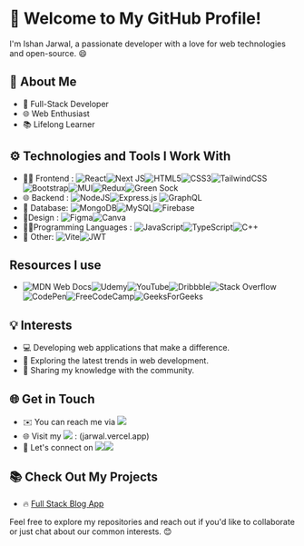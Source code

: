 # 👋 Welcome to My GitHub Profile!

I'm Ishan Jarwal, a passionate developer with a love for web technologies and open-source. 😄

## 💼 About Me

- 🚀 Full-Stack Developer
- 🌐 Web Enthusiast
- 📚 Lifelong Learner

## ⚙️ Technologies and Tools I Work With

- 👨‍💻 Frontend : 	![React](https://img.shields.io/badge/react-%2320232a.svg?style=for-the-badge&logo=react&logoColor=%2361DAFB)![Next JS](https://img.shields.io/badge/Next-black?style=for-the-badge&logo=next.js&logoColor=white)![HTML5](https://img.shields.io/badge/html5-%23E34F26.svg?style=for-the-badge&logo=html5&logoColor=white)![CSS3](https://img.shields.io/badge/css3-%231572B6.svg?style=for-the-badge&logo=css3&logoColor=white)![TailwindCSS](https://img.shields.io/badge/tailwindcss-%2338B2AC.svg?style=for-the-badge&logo=tailwind-css&logoColor=white)![Bootstrap](https://img.shields.io/badge/bootstrap-%238511FA.svg?style=for-the-badge&logo=bootstrap&logoColor=white)![MUI](https://img.shields.io/badge/MUI-%230081CB.svg?style=for-the-badge&logo=mui&logoColor=white)![Redux](https://img.shields.io/badge/redux-%23593d88.svg?style=for-the-badge&logo=redux&logoColor=white)![Green Sock](https://img.shields.io/badge/green%20sock-88CE02?style=for-the-badge&logo=greensock&logoColor=white)
- 🌐 Backend : ![NodeJS](https://img.shields.io/badge/node.js-6DA55F?style=for-the-badge&logo=node.js&logoColor=white)![Express.js](https://img.shields.io/badge/express.js-%23404d59.svg?style=for-the-badge&logo=express&logoColor=%2361DAFB)	![GraphQL](https://img.shields.io/badge/-GraphQL-E10098?style=for-the-badge&logo=graphql&logoColor=white)
- 🍃 Database: ![MongoDB](https://img.shields.io/badge/MongoDB-%234ea94b.svg?style=for-the-badge&logo=mongodb&logoColor=white)![MySQL](https://img.shields.io/badge/mysql-%2300f.svg?style=for-the-badge&logo=mysql&logoColor=white)![Firebase](https://img.shields.io/badge/Firebase-039BE5?style=for-the-badge&logo=Firebase&logoColor=white)
- 🎨Design : ![Figma](https://img.shields.io/badge/figma-%23F24E1E.svg?style=for-the-badge&logo=figma&logoColor=white)![Canva](https://img.shields.io/badge/Canva-%2300C4CC.svg?style=for-the-badge&logo=Canva&logoColor=white)
- 🧑‍💻Programming Languages : ![JavaScript](https://img.shields.io/badge/javascript-%23323330.svg?style=for-the-badge&logo=javascript&logoColor=%23F7DF1E)![TypeScript](https://img.shields.io/badge/typescript-%23007ACC.svg?style=for-the-badge&logo=typescript&logoColor=white)![C++](https://img.shields.io/badge/c++-%2300599C.svg?style=for-the-badge&logo=c%2B%2B&logoColor=white)
- 🚀 Other: ![Vite](https://img.shields.io/badge/vite-%23646CFF.svg?style=for-the-badge&logo=vite&logoColor=white)![JWT](https://img.shields.io/badge/JWT-black?style=for-the-badge&logo=JSON%20web%20tokens)

## Resources I use 
- ![MDN Web Docs](https://img.shields.io/badge/MDN_Web_Docs-black?style=for-the-badge&logo=mdnwebdocs&logoColor=white)![Udemy](https://img.shields.io/badge/Udemy-A435F0?style=for-the-badge&logo=Udemy&logoColor=white)![YouTube](https://img.shields.io/badge/YouTube-%23FF0000.svg?style=for-the-badge&logo=YouTube&logoColor=white)![Dribbble](https://img.shields.io/badge/Dribbble-EA4C89?style=for-the-badge&logo=dribbble&logoColor=white)![Stack Overflow](https://img.shields.io/badge/-Stackoverflow-FE7A16?style=for-the-badge&logo=stack-overflow&logoColor=white)![CodePen](https://img.shields.io/badge/Codepen-000000?style=for-the-badge&logo=codepen&logoColor=white)![FreeCodeCamp](https://img.shields.io/badge/Freecodecamp-%23123.svg?&style=for-the-badge&logo=freecodecamp&logoColor=green)![GeeksForGeeks](https://img.shields.io/badge/GeeksforGeeks-gray?style=for-the-badge&logo=geeksforgeeks&logoColor=35914c)

## 💡 Interests

- 💻 Developing web applications that make a difference.
- 🌱 Exploring the latest trends in web development.
- 📝 Sharing my knowledge with the community.

## 🌐 Get in Touch

- ✉️ You can reach me via [<img src="https://img.shields.io/badge/Gmail-D14836?style=for-the-badge&logo=gmail&logoColor=white">](mailto:ishan.professional01@gmail.com)
- 🌐 Visit my [<img src="https://img.shields.io/badge/Portfolio-255E63?style=for-the-badge&logo=About.me&logoColor=white">](https://jarwal.vercel.app) : (jarwal.vercel.app)
- 💼 Let's connect on [<img src="https://img.shields.io/badge/Instagram-E4405F?style=for-the-badge&logo=instagram&logoColor=white">](https://www.instagram.com/ishanjarwal/)[<img src="https://img.shields.io/badge/LinkedIn-0077B5?style=for-the-badge&logo=linkedin&logoColor=white">](https://www.linkedin.com/in/ishanjarwal/)

## 📚 Check Out My Projects

- 🔥 [Full Stack Blog App](https://github.com/ishanjarwal/fullstack-mern-blog-application)



Feel free to explore my repositories and reach out if you'd like to collaborate or just chat about our common interests. 😊
